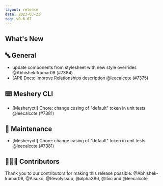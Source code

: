 ```yaml
---
layout: release
date: 2023-03-23
tag: v0.6.67
---
```


## What's New

## 🔤 General

- update components from stylesheet with new style overrides @Abhishek-kumar09 (#7384)
- [API] Docs: Improve Relationships description @leecalcote (#7375)

## ⌨️ Meshery CLI

- [Mesheryctl] Chore: change casing of "default" token in unit tests @leecalcote (#7381)

## 🧰 Maintenance

- [Mesheryctl] Chore: change casing of "default" token in unit tests @leecalcote (#7381)

## 👨🏽‍💻 Contributors

Thank you to our contributors for making this release possible:
@Abhishek-kumar09, @Aisuko, @Revolyssup, @alphaX86, @l5io and @leecalcote
